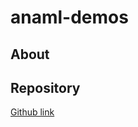 # anaml-demos

## About

## Repository

[Github link](https://github.com/simple-machines/anaml-demos)
